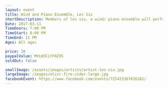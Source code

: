 ```yaml
---
layout: event
title: Wind and Piano Ensemble, Les Six
shortDescription: Members of les six, a wind/ piano ensemble will perform music of the 20th century by Dring, Francaix, and Poulenc and works of the 21st century by local composers. les six will be joined by guest artist Maggie Blair Owens who will sing songs by American composer, Aaron Copland.
Date: 2017-03-11
TimeDoors: 7:00 PM
TimeStart: 8:00 PM
TimeEnd: 11 PM
Ages: All ages

price: 10
paypalValue: MVLW3CLFFNZ9S
soldOut: false

smallImage: /assets/images/artists/artist-les-six.jpg
largeImage: /images/elixr-fire-cider-large.jpg
facebookEvent: https://www.facebook.com/events/725423367626181/
---  
```

